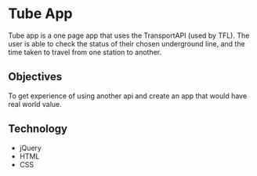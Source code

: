 # Tube App

Tube app is a one page app that uses the TransportAPI (used by TFL). The user is able to check the status of their chosen underground line, and the time taken to travel from one station to another.

## Objectives
To get experience of using another api and create an app that would have real world value.

## Technology
- jQuery
- HTML
- CSS
